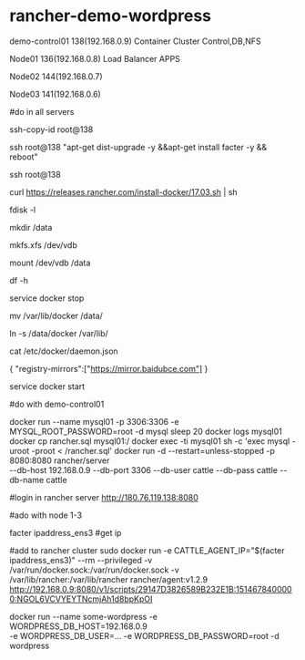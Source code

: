 # rancher-demo-wordpress
demo-control01	138(192.168.0.9)
	Container Cluster Control,DB,NFS


Node01	136(192.168.0.8)	Load Balancer APPS


Node02	144(192.168.0.7)


Node03	141(192.168.0.6)


#do in all servers

ssh-copy-id root@138

ssh root@138 "apt-get dist-upgrade -y &&apt-get install facter -y && reboot"

ssh root@138 

curl https://releases.rancher.com/install-docker/17.03.sh | sh


fdisk -l

mkdir /data

mkfs.xfs /dev/vdb

mount /dev/vdb /data

df -h

service docker stop

mv /var/lib/docker /data/

ln -s /data/docker /var/lib/

cat /etc/docker/daemon.json

{
    "registry-mirrors":["https://mirror.baidubce.com"]
}


service docker start


#do with demo-control01

docker run --name mysql01 -p 3306:3306 -e MYSQL_ROOT_PASSWORD=root -d mysql
sleep 20
docker logs mysql01
docker cp rancher.sql mysql01:/
docker exec -ti mysql01 sh -c 'exec mysql -uroot -proot < /rancher.sql'
docker run -d --restart=unless-stopped -p 8080:8080 rancher/server \
    --db-host 192.168.0.9 --db-port 3306 --db-user cattle --db-pass cattle --db-name cattle


#login in rancher server
http://180.76.119.138:8080


#ado with node 1-3

facter ipaddress_ens3  #get ip

#add to rancher cluster
sudo docker run -e CATTLE_AGENT_IP="$(facter ipaddress_ens3)"  --rm --privileged -v /var/run/docker.sock:/var/run/docker.sock -v /var/lib/rancher:/var/lib/rancher rancher/agent:v1.2.9 http://192.168.0.9:8080/v1/scripts/29147D3826589B232E1B:1514678400000:NGOL6VCVYEYTNcmjAh1d8bpKpOI



docker run --name some-wordpress -e WORDPRESS_DB_HOST=192.168.0.9 \
    -e WORDPRESS_DB_USER=... -e WORDPRESS_DB_PASSWORD=root -d wordpress


